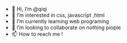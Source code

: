- 👋 Hi, I’m @qiqi
- 👀 I’m interested in css, javascript ,html
- 🌱 I’m currently learning web programing
- 💞️ I’m looking to collaborate on nothing piople
- 📫 How to reach me !

<!---
rizalpane/rizalpane is a ✨ special ✨ repository because its `README.md` (this file) appears on your GitHub profile.
You can click the Preview link to take a look at your changes.
--->

